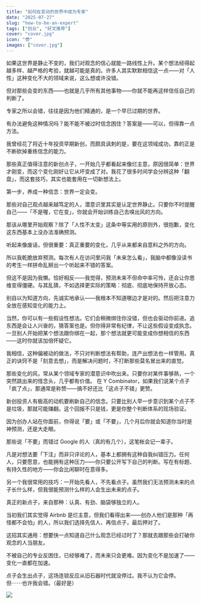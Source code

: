 ```yaml
---
title: "如何在变动的世界中成为专家"
date: "2025-07-27"
slug: "how-to-be-an-expert"
tags: ["创业", "好文推荐"]
cover: "cover.jpg"
icon: "😎"
images: ["cover.jpg"]
---
```

如果这世界是静止不变的，我们对观念的信心就能一路线性上升。某个想法经得起越多样、越严格的考验，就越可能是真的。许多人其实默默相信这一点——对「人性」这种变化不大的领域来说，这么想或许没错。



但对那些会变的东西——也就是几乎所有其他事物——你就不能再这样信任自己的判断了。



专家之所以会错，往往是因为他们精通的，是一个早已过期的世界。



有办法避免这种情况吗？能不能不被过时信念困住？答案是——可以，但得靠一点方法。



我曾经花了将近十年投资早期新创，而颇具讽刺的是，要在这领域成功，靠的正是不断砍掉重练信念的能力。



那些真正值得注意的新创点子，一开始几乎都看起来像烂主意，原因很简单：世界才刚变，而这个变化刚好让它从坏变成了对。我花了很多时间学会分辨这种「翻盘」，而这套技巧，其实也能套用在一切新想法上。



第一步，养成一种信念：世界一定会变。



那些对自己观点越来越笃定的人，潜意识里其实是认定世界静止。只要你不时提醒自己——「不是喔，它在变」，你就会开始训练自己去嗅出风的方向。



那该从哪里开始观察？除了「人性不太变」这条中等实用的原则外，很抱歉，变化这东西基本上没办法准确预测。



听起来像废话，但很重要：真正重要的变化，几乎从来都来自意料之外的方向。



所以我乾脆放弃预测。每次有人在访问里问我「未来怎么看」，我脑中都像没读书的考生一样拼命乱掰出一个听起来不错的答案。



但这不是因为我懒。恰好相反——我觉得，预测未来不但命中率可怜，还会让你思维变得僵硬。与其乱猜，不如选择更实际的策略：彻底、彻底地保持开放心态。



别自以为知道方向，先诚实地承认——我根本不知道哪边才是对的。然后把注意力全放在感知变化的能力上。



当然，你可以有一些假设性想法。它们会稍微绑住你没错，但也会驱动你前进。追东西是会让人兴奋的，猜答案也是。但你得非常有纪律，不让这些假设变成执念。
一旦别人开始把某个想法跟你绑在一起，那个想法就更可能变成你想相信的东西——这时你就该加倍怀疑它。



我相信，这种偏被动的做法，不只对判断想法有帮助，连产出想法也一样管用。真正的诀窍不是「刻意去想」，而是解决问题时，不打断那些莫名冒出来的直觉。



那些变化的风，常从某个领域专家的潜意识中吹出来。只要你对某件事够熟，一个突然跳出来的怪念头，几乎都有价值。
在 Y Combinator，如果我们说某个点子「疯了点」，那通常是称赞——搞不好还比「这点子不错」更赞。



新创投资人有极高的动机要刷新自己的信念。只要比别人早一步意识到某个点子不是垃圾，那就可能赚翻。这个回报不只是钱，更是你整个判断体系的现场验证。



因为创办人站在你面前，你得说「要」或「不要」，几个月后你就会知道你当时是神预测，还是大走眼。



那些说「不要」而错过 Google 的人（真的有几个），这笔帐会记一辈子。



凡是对想法要「下注」而非只评论的人，基本上都拥有这种自我纠错压力。任何人，只要愿意，也能拥有这种压力——你只要公开写下自己的判断。写在有标题、有持久性的地方——你会比闲聊时在意得多。



另一个我很常用的技巧：一开始先看人，不先看点子。虽然我们无法预测未来的点子长什么样，但我很能预测什么样的人会生出未来的点子。



真正的新点子，来自那种：认真、有劲、脑袋够独立的人。



当初我们其实觉得 Airbnb 是烂主意，但我们看得出来——创办人他们是那种「再怪都不会怕」的人，所以我们选择先信人、再信点子，最后押对了。



这招其实通用：想要快一点知道自己什么观念已经过时了？那就去跟那些会打破你观念的人当朋友。



不被自己的专业反困住，已经够难了，而未来只会更难。因为变化不是加速了——变化一直都在加速。



点子会生出点子，这场连锁反应从旧石器时代就没停过。我不认为它会停。
但⋯⋯也许我会错。（最好是）




![](https://prod-files-secure.s3.us-west-2.amazonaws.com/112d0858-5090-4d34-a606-b75eb8d65fd2/46476355-9cf3-4e99-9b7a-3531bc426380/1000202064.png?X-Amz-Algorithm=AWS4-HMAC-SHA256&X-Amz-Content-Sha256=UNSIGNED-PAYLOAD&X-Amz-Credential=ASIAZI2LB4666K5MAWJ7%2F20250904%2Fus-west-2%2Fs3%2Faws4_request&X-Amz-Date=20250904T141248Z&X-Amz-Expires=3600&X-Amz-Security-Token=IQoJb3JpZ2luX2VjEPb%2F%2F%2F%2F%2F%2F%2F%2F%2F%2FwEaCXVzLXdlc3QtMiJHMEUCIHSWs%2Fg13BP96pcdtoHqlTj7YIyB8ZKiDixMPLJW30fbAiEAjCBkzqK3QVFm6x50ZsCZxZPtkx0NUhHTjLdqmCuJF4Mq%2FwMIXxAAGgw2Mzc0MjMxODM4MDUiDO3xkCe8NdvHCArtbircA78Wl%2FxLJRLKzREgyeEUJw8ZdGG59SsnCKCrWNOqF%2Bs8aDX1gFN0BiPxz3cd1v0DD7ccmQYm8d8Z1JO5PHjLVzh8ZONvC0nsO6QnaYIcS9OObG7AITk%2BMF%2B335snVyoTeoF6f%2Bs3ogSxt%2F5GgoXFYZllDPUF6ycbsQ7Z7orIpBxnjrTPFYBvE%2FnKFPAjk5XvQEsgys%2Bjx%2BYsSZ3o%2Bey2FzaHnNlLacaGXdllmqJZ9EYdJncgp3fLfJv1ywEg7%2FWaUR%2BFbnJJNVykVpg00ABop2ID%2B123x%2BunSUA4y%2FnGssYljITaPvq6HU3FCl0zgqvS33ehmUdGvYTd5Oe%2F25MpGAiqaGoepLoBaIFi7E%2F3xn59hko3P2DQooxuc2fBBpnMZ%2B%2FVcf96CMf619bDMUqPS39rVJo9EJ0evwlkl1Yxy2lgFKEtTD0GKIcCYmLrGufjhDuMzJNc6yzxBbAYS2DOjnDECekqp0lSsuiArpeW%2Fhr5EHeXuKIFHboY7WWZM9Goi2S2mgqP9FUfe40OyrV7Jxe0WJ70xRpFgtctYT9uE9ypexPb%2BP%2FGzEQwq0zkKBBOk%2BuX7cpLfGsN9sYwP8IxtaUZGeNbOU0KrlhEtqVIt6EFsX7tQ9HgYCxeXA5HMIK35sUGOqUBOZlMnebn7a%2BaO5wpmCbH5oXbb8noIddrxmVy99%2BNs9T%2B49qUNLS5wCZsVBX9jedZ0KZaQUsd9ijm4SXY%2Bx%2BjiDUHxjARY2AyHHX8oeIeP83wrRu9yG7ZccAWzO6eyH%2F47S%2FN5KhIvUylUwRtC9KDITowLP16QJXvYPFtWPgPVWaJbhiE5%2BhrJFctAWZThAPUo%2BQNpSk7ph%2Bve65BJHxxRxYIrnd9&X-Amz-Signature=78babcd893f63854495b6406d1920afc6ddbf329c5377867eb738aa09ebe8f54&X-Amz-SignedHeaders=host&x-amz-checksum-mode=ENABLED&x-id=GetObject)

